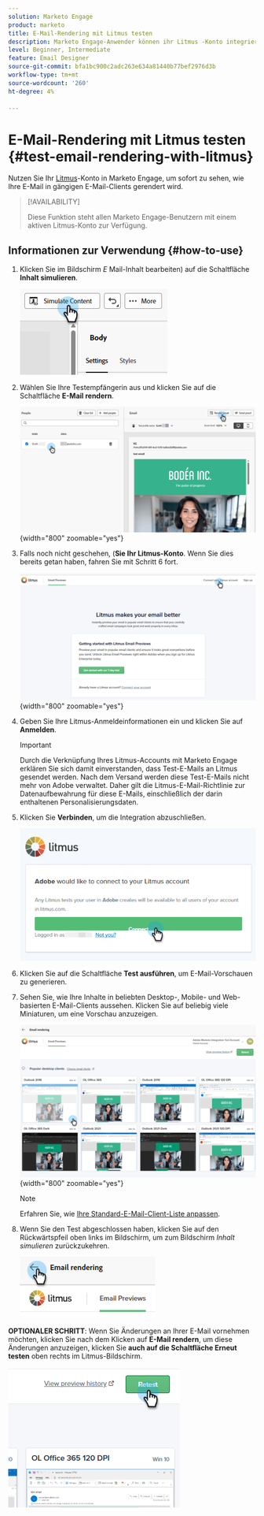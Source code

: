 ```yaml
---
solution: Marketo Engage
product: marketo
title: E-Mail-Rendering mit Litmus testen
description: Marketo Engage-Anwender können ihr Litmus -Konto integrieren, um das Rendern von Inhalten in verschiedenen E-Mail-Clients nahtlos zu testen.
level: Beginner, Intermediate
feature: Email Designer
source-git-commit: bfa1bc900c2adc263e634a81440b77bef2976d3b
workflow-type: tm+mt
source-wordcount: '260'
ht-degree: 4%

---
```


# E-Mail-Rendering mit Litmus testen {#test-email-rendering-with-litmus}

Nutzen Sie Ihr [Litmus](https://www.litmus.com/email-testing)-Konto in Marketo Engage, um sofort zu sehen, wie Ihre E-Mail in gängigen E-Mail-Clients gerendert wird.

>[!AVAILABILITY]
>
>Diese Funktion steht allen Marketo Engage-Benutzern mit einem aktiven Litmus-Konto zur Verfügung.

## Informationen zur Verwendung {#how-to-use}

1. Klicken Sie im Bildschirm _E_ Mail-Inhalt bearbeiten) auf die Schaltfläche **Inhalt simulieren**.

   ![](assets/test-email-rendering-with-litmus-1.png)

1. Wählen Sie Ihre Testempfängerin aus und klicken Sie auf die Schaltfläche **E-Mail rendern**.

   ![](assets/test-email-rendering-with-litmus-2.png){width="800" zoomable="yes"}

1. Falls noch nicht geschehen, (**Sie Ihr Litmus-Konto**. Wenn Sie dies bereits getan haben, fahren Sie mit Schritt 6 fort.

   ![](assets/test-email-rendering-with-litmus-3.png){width="800" zoomable="yes"}

1. Geben Sie Ihre Litmus-Anmeldeinformationen ein und klicken Sie auf **Anmelden**.

   >[!IMPORTANT]
   >
   >Durch die Verknüpfung Ihres Litmus-Accounts mit Marketo Engage erklären Sie sich damit einverstanden, dass Test-E-Mails an Litmus gesendet werden. Nach dem Versand werden diese Test-E-Mails nicht mehr von Adobe verwaltet. Daher gilt die Litmus-E-Mail-Richtlinie zur Datenaufbewahrung für diese E-Mails, einschließlich der darin enthaltenen Personalisierungsdaten.

1. Klicken Sie **Verbinden**, um die Integration abzuschließen.

   ![](assets/test-email-rendering-with-litmus-4.png)

1. Klicken Sie auf die Schaltfläche **Test ausführen**, um E-Mail-Vorschauen zu generieren.

1. Sehen Sie, wie Ihre Inhalte in beliebten Desktop-, Mobile- und Web-basierten E-Mail-Clients aussehen. Klicken Sie auf beliebig viele Miniaturen, um eine Vorschau anzuzeigen.

   ![](assets/test-email-rendering-with-litmus-5.png){width="800" zoomable="yes"}

   >[!NOTE]
   >
   >Erfahren Sie, wie [Ihre Standard-E-Mail-Client-Liste anpassen](https://help.litmus.com/article/227-change-your-default-email-clients-list).

1. Wenn Sie den Test abgeschlossen haben, klicken Sie auf den Rückwärtspfeil oben links im Bildschirm, um zum Bildschirm _Inhalt simulieren_ zurückzukehren.

   ![](assets/test-email-rendering-with-litmus-6.png)

**OPTIONALER SCHRITT**: Wenn Sie Änderungen an Ihrer E-Mail vornehmen möchten, klicken Sie nach dem Klicken auf **E-Mail rendern**, um diese Änderungen anzuzeigen, klicken Sie **auch auf die Schaltfläche Erneut testen** oben rechts im Litmus-Bildschirm.

![](assets/test-email-rendering-with-litmus-7.png)

